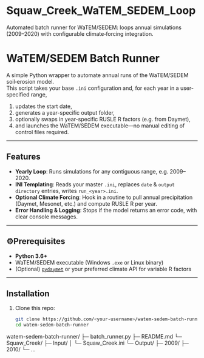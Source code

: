 # Squaw_Creek_WaTEM_SEDEM_Loop
Automated batch runner for WaTEM/SEDEM: loops annual simulations (2009–2020) with configurable climate‐forcing integration.

# WaTEM/SEDEM Batch Runner

A simple Python wrapper to automate annual runs of the WaTEM/SEDEM soil‐erosion model.  
This script takes your base `.ini` configuration and, for each year in a user-specified range,  
1. updates the start date,  
2. generates a year-specific output folder,  
3. optionally swaps in year-specific RUSLE R factors (e.g. from Daymet),  
4. and launches the WaTEM/SEDEM executable—no manual editing of control files required.

---

##  Features

- **Yearly Loop**: Runs simulations for any contiguous range, e.g. 2009–2020.  
- **INI Templating**: Reads your master `.ini`, replaces `date` & `output directory` entries, writes `run_<year>.ini`.  
- **Optional Climate Forcing**: Hook in a routine to pull annual precipitation (Daymet, Mesonet, etc.) and compute RUSLE R per year.  
- **Error Handling & Logging**: Stops if the model returns an error code, with clear console messages.  

---

## ⚙Prerequisites

- **Python 3.6+**  
- WaTEM/SEDEM executable (Windows `.exe` or Linux binary)  
- (Optional) [`pydaymet`](https://github.com/haowen-xu/pydaymet) or your preferred climate API for variable R factors  

---

##  Installation

1. Clone this repo:  
   ```bash
   git clone https://github.com/<your-username>/watem-sedem-batch-runner.git
   cd watem-sedem-batch-runner

watem-sedem-batch-runner/
├─ batch_runner.py
├─ README.md
└─ Squaw_Creek/
   ├─ Input/
   │  └─ Squaw_Creek.ini
   └─ Output/
      ├─ 2009/
      ├─ 2010/
      └─ …


